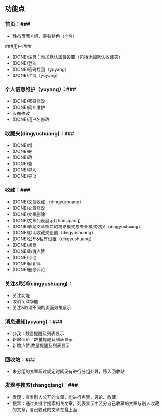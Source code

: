 ## 功能点 ##

### 首页：###

- 静态页面介绍，要有特色（个性）

###用户:###

- (DONE)注册：添加默认属性设置（包括添加默认收藏夹）
- (DONE)登陆
- (DONE)密码找回（yuyang）
- (DONE)注销（yuyang）

### 个人信息维护（yuyang）：###

- (DONE)密码修改
- (DONE)简介维护
- 头像修改
- (DONE)用户名修改

### 收藏夹(dingyushuang)：###

- (DONE)增
- (DONE)删
- (DONE)改
- (DONE)查
- (DONE)导入
- (DONE)导出

### 收藏：###

- (DONE)文章收藏 （dingyushuang）
- (DONE)文章修改 
- (DONE)文章删除 
- (DONE)文章列表展示(zhangqiang)
- (DONE)收藏文章窗口的简洁模式与专业模式切换（dingyushuang）
- (DONE)默认收藏夹设置（dingyushuang）
- (DONE)公开&私有设置（dingyushuang）
- (DONE)点赞 
- (DONE)取消点赞
- (DONE)评论
- (DONE)回复评
- (DONE)删除评论


### 关注&取消(dingyushuang)： ###

- 关注功能
- 取消关注功能
- 关注&取消不同的页面效果展示

### 消息通知(yuyang)：###

- @我：数量提醒及列表显示
- 新增评论：数量提醒及列表显示
- 新增点赞:数量提醒及列表显示


### 回收站：###

- 未分组的文章超过规定时间没有进行分组处理，移入回收站

### 发现与搜索(zhangqiang)：###

- 发现：查看别人公开的文章，能进行点赞、评论、收藏
- 搜索：通过关键字搜索相关文章，列表显示中区分自己收藏的文章与别人收藏的文章，自己收藏的文章在最上面


